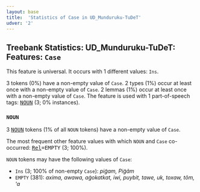 ```yaml
---
layout: base
title:  'Statistics of Case in UD_Munduruku-TuDeT'
udver: '2'
---
```


## Treebank Statistics: UD_Munduruku-TuDeT: Features: `Case`

This feature is universal.
It occurs with 1 different values: `Ins`.

3 tokens (0%) have a non-empty value of `Case`.
2 types (1%) occur at least once with a non-empty value of `Case`.
2 lemmas (1%) occur at least once with a non-empty value of `Case`.
The feature is used with 1 part-of-speech tags: <tt><a href="myu_tudet-pos-NOUN.html">NOUN</a></tt> (3; 0% instances).

### `NOUN`

3 <tt><a href="myu_tudet-pos-NOUN.html">NOUN</a></tt> tokens (1% of all `NOUN` tokens) have a non-empty value of `Case`.

The most frequent other feature values with which `NOUN` and `Case` co-occurred: <tt><a href="myu_tudet-feat-Rel.html">Rel</a></tt><tt>=EMPTY</tt> (3; 100%).

`NOUN` tokens may have the following values of `Case`:

* `Ins` (3; 100% of non-empty `Case`): <em>pig̃am, Pig̃ãm</em>
* `EMPTY` (381): <em>axima, awawa, ag̃okatkat, iwi, puybit, tawe, uk, toxaw, tõm, 'a</em>

